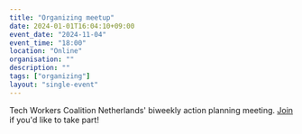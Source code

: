 ```yaml
---
title: "Organizing meetup"
date: 2024-01-01T16:04:10+09:00
event_date: "2024-11-04"
event_time: "18:00"
location: "Online"
organisation: ""
description: ""
tags: ["organizing"]
layout: "single-event"
---
```


Tech Workers Coalition Netherlands' biweekly action planning meeting. [Join](join) if you'd like to take part!
